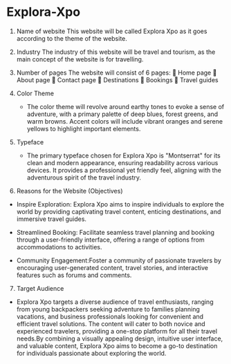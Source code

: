 # Explora-Xpo
1. Name of website
This website will be called Explora Xpo as it goes according to the theme of the website.
2. Industry
The industry of this website will be travel and tourism, as the main concept of the website is for travelling.
3. Number of pages
The website will consist of 6 pages:
	Home page
	About page
	Contact page
	Destinations
	Bookings
	Travel guides
4. Color Theme

   - The color theme will revolve around earthy tones to evoke a sense of adventure, with a primary palette of deep blues, forest greens, and warm browns. Accent colors will include vibrant oranges and serene yellows to highlight important elements.
5. Typeface
   - The primary typeface chosen for Explora Xpo is "Montserrat" for its clean and modern appearance, ensuring readability across various devices. It provides a professional yet friendly feel, aligning with the adventurous spirit of the travel industry.

6. Reasons for the Website (Objectives)
- Inspire Exploration: Explora Xpo aims to inspire individuals to explore the world by providing captivating travel content, enticing destinations, and immersive travel guides.

- Streamlined Booking: Facilitate seamless travel planning and booking through a user-friendly interface, offering a range of options from accommodations to activities.

- Community Engagement:Foster a community of passionate travelers by encouraging user-generated content, travel stories, and interactive features such as forums and comments.

7. Target Audience
- Explora Xpo targets a diverse audience of travel enthusiasts, ranging from young backpackers seeking adventure to families planning vacations, and business professionals looking for convenient and efficient travel solutions. The content will cater to both novice and experienced travelers, providing a one-stop platform for all their travel needs.By combining a visually appealing design, intuitive user interface, and valuable content, Explora Xpo aims to become a go-to destination for individuals 
passionate about exploring the world.





